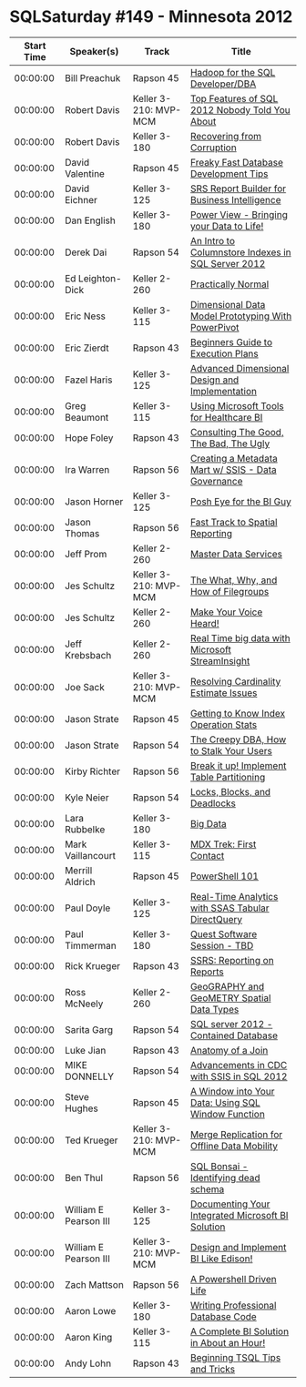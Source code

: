 # SQLSaturday #149 - Minnesota 2012
Start Time|Speaker(s)|Track|Title
---|---|---|---
00:00:00|Bill Preachuk|Rapson 45|[Hadoop for the SQL Developer/DBA](10469.md)
00:00:00|Robert Davis|Keller 3-210: MVP-MCM|[Top Features of SQL 2012 Nobody Told You About](11451.md)
00:00:00|Robert Davis|Keller 3-180|[Recovering from Corruption](11453.md)
00:00:00|David Valentine|Rapson 45|[Freaky Fast Database Development Tips](12363.md)
00:00:00|David Eichner|Keller 3-125|[SRS Report Builder for Business Intelligence](12692.md)
00:00:00|Dan English|Keller 3-180|[Power View - Bringing your Data to Life!](13063.md)
00:00:00|Derek Dai|Rapson 54|[An Intro to Columnstore Indexes in SQL Server 2012](13188.md)
00:00:00|Ed Leighton-Dick|Keller 2-260|[Practically Normal](13715.md)
00:00:00|Eric Ness|Keller 3-115|[Dimensional Data Model Prototyping With PowerPivot](13906.md)
00:00:00|Eric Zierdt|Rapson 43|[Beginners Guide to Execution Plans](13917.md)
00:00:00|Fazel Haris|Keller 3-125|[Advanced Dimensional Design and Implementation](14185.md)
00:00:00|Greg Beaumont|Keller 3-115|[Using Microsoft Tools for Healthcare BI](14809.md)
00:00:00|Hope Foley|Rapson 43|[Consulting The Good, The Bad, The Ugly](15012.md)
00:00:00|Ira Warren|Rapson 56|[Creating a Metadata Mart w/ SSIS - Data Governance](15479.md)
00:00:00|Jason Horner|Keller 3-125|[Posh Eye for the BI Guy](15829.md)
00:00:00|Jason Thomas|Rapson 56|[Fast Track to Spatial Reporting](15898.md)
00:00:00|Jeff Prom|Keller 2-260|[Master Data Services](16358.md)
00:00:00|Jes Schultz|Keller 3-210: MVP-MCM|[The What, Why, and How of Filegroups ](16622.md)
00:00:00|Jes Schultz|Keller 2-260|[Make Your Voice Heard!](16623.md)
00:00:00|Jeff Krebsbach|Keller 2-260|[Real Time big data with Microsoft StreamInsight](16936.md)
00:00:00|Joe Sack|Keller 3-210: MVP-MCM|[Resolving Cardinality Estimate Issues ](17120.md)
00:00:00|Jason Strate|Rapson 45|[Getting to Know Index Operation Stats](17738.md)
00:00:00|Jason Strate|Rapson 54|[The Creepy DBA, How to Stalk Your Users](17742.md)
00:00:00|Kirby Richter|Rapson 56|[Break it up!  Implement Table Partitioning](18383.md)
00:00:00|Kyle Neier|Rapson 54|[Locks, Blocks, and Deadlocks](18897.md)
00:00:00|Lara Rubbelke|Keller 3-180|[Big Data](18950.md)
00:00:00|Mark Vaillancourt|Keller 3-115|[MDX Trek: First Contact](19639.md)
00:00:00|Merrill Aldrich|Rapson 45|[PowerShell 101](20063.md)
00:00:00|Paul Doyle|Keller 3-125|[Real-Time Analytics with SSAS Tabular DirectQuery](21772.md)
00:00:00|Paul Timmerman|Keller 3-180|[Quest Software Session - TBD](22391.md)
00:00:00|Rick Krueger|Rapson 43|[SSRS: Reporting on Reports](23021.md)
00:00:00|Ross McNeely|Keller 2-260|[GeoGRAPHY and GeoMETRY Spatial Data Types](23456.md)
00:00:00|Sarita Garg|Rapson 54|[SQL server 2012 - Contained Database](23984.md)
00:00:00|Luke Jian|Rapson 43|[Anatomy of a Join](24310.md)
00:00:00|MIKE DONNELLY|Rapson 54|[Advancements in CDC with SSIS in SQL 2012](24975.md)
00:00:00|Steve Hughes|Rapson 45|[A Window into Your Data: Using SQL Window Function](25789.md)
00:00:00|Ted Krueger|Keller 3-210: MVP-MCM|[Merge Replication for Offline Data Mobility](26086.md)
00:00:00|Ben Thul|Rapson 56|[SQL Bonsai - Identifying dead schema](26545.md)
00:00:00|William E Pearson III|Keller 3-125|[Documenting Your Integrated Microsoft BI Solution](27992.md)
00:00:00|William E Pearson III|Keller 3-210: MVP-MCM|[Design and Implement BI Like Edison! ](28004.md)
00:00:00|Zach Mattson|Rapson 56|[A Powershell Driven Life](28293.md)
00:00:00|Aaron Lowe|Keller 3-180|[Writing Professional Database Code](8892.md)
00:00:00|Aaron King|Keller 3-115|[A Complete BI Solution in About an Hour!](9163.md)
00:00:00|Andy Lohn|Rapson 43|[Beginning TSQL Tips and Tricks](9352.md)
